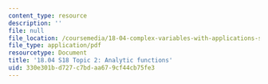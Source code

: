 ```yaml
---
content_type: resource
description: ''
file: null
file_location: /coursemedia/18-04-complex-variables-with-applications-spring-2018/330e301bd727c7bdaa679cf44cb75fe3_MIT18_04S18_topic2.pdf
file_type: application/pdf
resourcetype: Document
title: '18.04 S18 Topic 2: Analytic functions'
uid: 330e301b-d727-c7bd-aa67-9cf44cb75fe3
---
```

